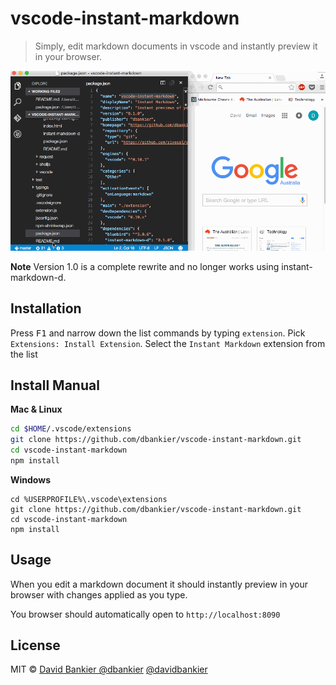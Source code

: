 # vscode-instant-markdown

> Simply, edit markdown documents in vscode and instantly preview it in your browser.

![screencast](./vscode-instant-markdown.gif)

**Note** Version 1.0 is a complete rewrite and no longer works using instant-markdown-d.

## Installation

Press <kbd>F1</kbd> and narrow down the list commands by typing `extension`. Pick `Extensions: Install Extension`.
Select the `Instant Markdown` extension from the list

## Install Manual

**Mac & Linux**
```sh
cd $HOME/.vscode/extensions
git clone https://github.com/dbankier/vscode-instant-markdown.git
cd vscode-instant-markdown
npm install
```

**Windows**
```
cd %USERPROFILE%\.vscode\extensions
git clone https://github.com/dbankier/vscode-instant-markdown.git
cd vscode-instant-markdown
npm install
```

## Usage

When you edit a markdown document it should instantly preview in your browser with changes applied as you type.

You browser should automatically open to `http://localhost:8090`


## License

MIT © [David Bankier @dbankier](https://github.com/dbankier)
[@davidbankier](https://twitter.com/davidbankier)
